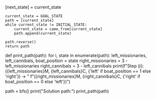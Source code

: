 [next_state] = current_state
    
    
    current_state = GOAL_STATE
    path = [current_state]
    while current_state != INITIAL_STATE:
        current_state = came_from[current_state]
        path.append(current_state)
    
    path.reverse()
    return path

def print_path(path):
    for i, state in enumerate(path):
        left_missionaries, left_cannibals, boat_position = state
        right_missionaries = 3 - left_missionaries
        right_cannibals = 3 - left_cannibals
        print(f"Step {i}: ({left_missionaries}M, {left_cannibals}C, {'left' if boat_position == 1 else 'right'}) -> "
              f"({right_missionaries}M, {right_cannibals}C, {'right' if boat_position == 0 else 'left'})")

path = bfs()
print("Solution path:")
print_path(path)
